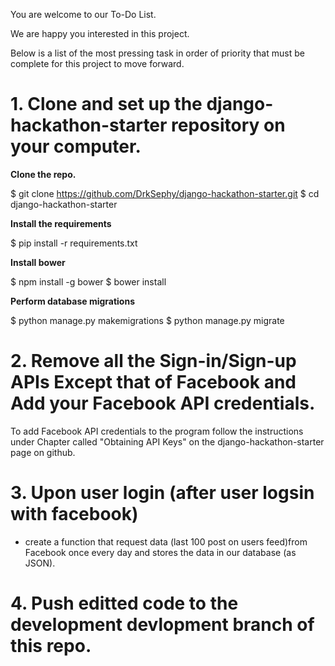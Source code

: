 You are welcome to our To-Do List.

We are happy you interested in this project. 

Below is a list of the most pressing task in order of priority that must be complete for this project to move forward. 

# 1. Clone and set up the django-hackathon-starter repository on your computer.

<b> Clone the repo.</b>

$ git clone https://github.com/DrkSephy/django-hackathon-starter.git
$ cd django-hackathon-starter

<b> Install the requirements</b>

$ pip install -r requirements.txt

<b> Install bower</b>

$ npm install -g bower
$ bower install

<b> Perform database migrations</b>

$ python manage.py makemigrations
$ python manage.py migrate


# 2. Remove all the Sign-in/Sign-up APIs Except that of Facebook and Add your Facebook API credentials.</b>

To add Facebook API credentials to the program follow the instructions under Chapter called "Obtaining API Keys" on the django-hackathon-starter page on github.


# 3. Upon user login (after user logsin with facebook)

- create a function that request data (last 100 post on users feed)from Facebook once every day and stores the data in our database (as JSON).

# 4. Push editted code to the development devlopment branch of this repo.
